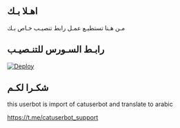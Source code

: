 ## اهـلا بـك
مـن هـنا تستطيـع عمـل رابط تنصيـب خـاص بـك

## رابـط السـورس للتنـصيـب

[![Deploy](https://www.herokucdn.com/deploy/button.svg)](https://heroku.com/deploy?template=https://github.com/PVV1Vbot/jmthon)

## شكـرا لكـم 


this userbot is import of catuserbot and translate to arabic

https://t.me/catuserbot_support
